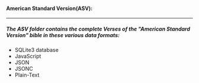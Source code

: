 #### American Standard Version(ASV):
----
##### The ASV folder contains the complete Verses of the "American Standard Version" bible in these various data formats:
* SQLite3 database
* JavaScript
* JSON
* JSONC
* Plain-Text